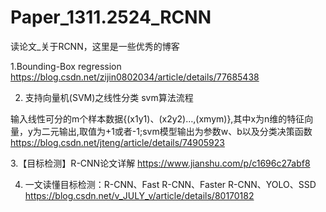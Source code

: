 # Paper_1311.2524_RCNN
读论文_关于RCNN，这里是一些优秀的博客

1.Bounding-Box regression
https://blog.csdn.net/zijin0802034/article/details/77685438

2. 支持向量机(SVM)之线性分类
svm算法流程

输入线性可分的m个样本数据{(x1y1)、(x2y2)…,(xmym)},其中x为n维的特征向量，y为二元输出,取值为+1或者-1;svm模型输出为参数w、b以及分类决策函数
https://blog.csdn.net/jteng/article/details/74905923

3.【目标检测】R-CNN论文详解
https://www.jianshu.com/p/c1696c27abf8

4. 一文读懂目标检测：R-CNN、Fast R-CNN、Faster R-CNN、YOLO、SSD
https://blog.csdn.net/v_JULY_v/article/details/80170182
